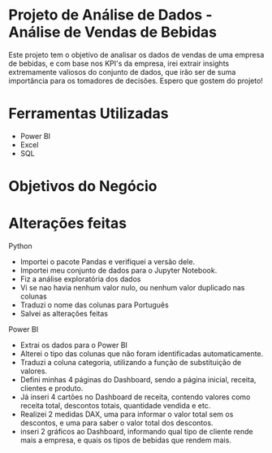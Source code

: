 # Projeto de Análise de Dados - Análise de Vendas de Bebidas

Este projeto tem o objetivo de analisar os dados de vendas de uma empresa de bebidas, e com base nos KPI's da empresa,
irei extrair insights extremamente valiosos do conjunto de dados, que irão ser de suma importância para os tomadores de
decisões. Espero que gostem do projeto!

# Ferramentas Utilizadas

- Power BI
- Excel
- SQL

# Objetivos do Negócio

# Alterações feitas

Python

- Importei o pacote Pandas e verifiquei a versão dele.
- Importei meu conjunto de dados para o Jupyter Notebook.
- Fiz a análise exploratória dos dados
- Vi se nao havia nenhum valor nulo, ou nenhum valor duplicado nas colunas
- Traduzi o nome das colunas para Português
- Salvei as alterações feitas

Power BI

- Extrai os dados para o Power BI
- Alterei o tipo das colunas que não foram identificadas automaticamente.
- Traduzi a coluna categoria, utilizando a função de substituição de valores.
- Defini minhas 4 páginas do Dashboard, sendo a página inicial, receita, clientes e produto.
- Já inseri 4 cartões no Dashboard de receita, contendo valores como receita total, descontos totais, quantidade vendida e etc.
- Realizei 2 medidas DAX, uma para informar o valor total sem os descontos, e uma para saber o valor total dos descontos.
- inseri 2 gráficos ao Dashboard, informando qual tipo de cliente rende mais a empresa, e quais os tipos de bebidas que rendem mais.
